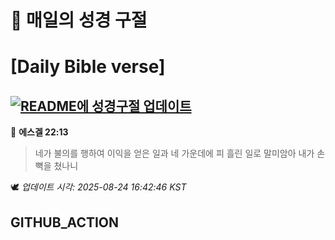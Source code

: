 # 🙏 매일의 성경 구절
# [Daily Bible verse]
## [![README에 성경구절 업데이트](https://github.com/DONGSUKA/first_test/actions/workflows/update-readme-bible.yml/badge.svg)](https://github.com/DONGSUKA/first_test/actions/workflows/update-readme-bible.yml)
<!-- START_BIBLE_VERSE -->
📖 **에스겔 22:13**
> 네가 불의를 행하여 이익을 얻은 일과 네 가운데에 피 흘린 일로 말미암아 내가 손뼉을 쳤나니

🕊️ _업데이트 시각: 2025-08-24 16:42:46 KST_
  <!-- END_BIBLE_VERSE -->
## GITHUB_ACTION
